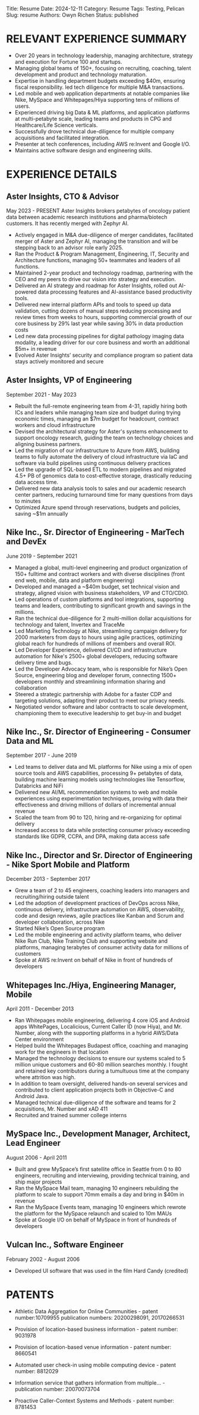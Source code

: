 Title: Resume
Date: 2024-12-11
Category: Resume
Tags: Testing, Pelican
Slug: resume
Authors: Owyn Richen
Status: published

# RELEVANT EXPERIENCE SUMMARY

* Over 20 years in technology leadership, managing architecture, strategy and execution for Fortune 100 and startups.
* Managing global teams of 150+, focusing on recruiting, coaching,  talent development and product and technology maturation.
* Expertise in handling department budgets exceeding $40m, ensuring fiscal responsibility. led tech diligence for multiple M&A transactions.
* Led mobile and web application departments at notable companies like Nike, MySpace and Whitepages/Hiya supporting tens of millions of users.
* Experienced driving big Data & ML  platforms, and application platforms at multi-petabyte scale, leading teams and products in CPG and Healthcare/Life Science verticals.
* Successfully drove technical due-diligence for multiple company acquisitions and facilitated integration.
* Presenter at tech conferences, including AWS re:Invent and Google I/O.
* Maintains active software design and engineering skills.

# EXPERIENCE DETAILS

## Aster Insights, CTO & Advisor
May 2023 - PRESENT
Aster Insights brokers petabytes of oncology patient data between academic research institutions and pharma/biotech customers.  It has recently merged with Zephyr AI.

* Actively engaged in M&A due-diligence of merger candidates, facilitated merger of Aster and Zephyr AI, managing the transition and will be stepping back to an advisor role early 2025.
* Ran the Product & Program Management, Engineering,  IT, Security and Architecture functions, managing 50+ teammates and leaders of all functions.
* Maintained 2-year product and technology roadmap, partnering with the CEO and my peers to drive our vision into strategy and execution.
* Delivered an AI strategy and roadmap for Aster Insights, rolled out AI-powered data processing features and AI-assistance based productivity tools.
* Delivered new internal platform APIs and tools to speed up data validation, cutting dozens of manual steps reducing processing and review times from weeks to hours, supporting commercial growth of our core business by 29% last year while saving 30% in data production costs
* Led new data processing pipelines for digital pathology imaging data modality, a leading driver for our core business and worth an additional $5m+ in revenue
* Evolved Aster Insights’ security and compliance program so patient data stays actively monitored and secure

## Aster Insights, VP of Engineering
September 2021 - May 2023

* Rebuilt the full-remote engineering team from 4-31, rapidly hiring both ICs and leaders while managing team size and budget during trying economic times, managing an $7m budget for headcount, contract workers and cloud infrastructure
* Devised the architectural strategy for Aster's systems enhancement to support oncology research, guiding the team on technology choices and aligning business partners.
* Led the migration of our infrastructure to Azure from AWS, building teams to fully automate the delivery of cloud infrastructure via IaC and software via build pipelines using continuous delivery practices
* Led the upgrade of SQL-based ETL to modern pipelines and migrated 4.5+ PB of genomics data to cost-effective storage, drastically reducing data access time.
* Delivered new data analysis tools to sales and our academic research center partners, reducing turnaround time for many questions from days to minutes
* Optimized Azure spend through reservations, budgets and policies, saving ~$1m annually

## Nike Inc., Sr. Director of Engineering - MarTech and DevEx
June 2019 - September 2021

* Managed a global, multi-level engineering and product organization of 150+ fulltime and contract workers and with diverse disciplines (front end web, mobile, data and platform engineering)
* Developed and managed a ~$40m budget, set technical vision and strategy, aligned vision with business stakeholders, VP and CTO/CDIO.
* Led operations of custom platforms and tool integrations, supporting teams and leaders, contributing to significant growth and savings in the millions.
* Ran the technical due-diligence for 2 multi-million dollar acquisitions for technology and talent, Invertex and TraceMe
* Led Marketing Technology at Nike, streamlining campaign delivery for 2000 marketers from days to hours using agile practices, optimizing global reach for hundreds of millions of members  and overall ROI.
* Led Developer Experience, delivered CI/CD and infrastructure automation for Nike's 2500+ global developers, reducing software delivery time and bugs.
* Led the Developer Advocacy team, who is responsible for Nike’s Open Source, engineering blog and developer forum, connecting 1500+ developers monthly and streamlining information sharing and collaboration
* Steered a strategic partnership with Adobe for a faster CDP and targeting solutions, adapting their product to meet our privacy needs.
* Negotiated vendor software and labor contracts to scale development, championing them to executive leadership to get buy-in and budget

## Nike Inc., Sr. Director of Engineering - Consumer Data and ML
September 2017 - June 2019

* Led teams to deliver data and ML platforms for Nike using a mix of open source tools and AWS capabilities, processing 9+ petabytes of data, building machine learning  models using technologies like Tensorflow, Databricks and NiFi
* Delivered new AI/ML recommendation systems to web and mobile experiences using experimentation techniques, proving with data their effectiveness and driving millions of dollars of incremental annual revenue
* Scaled the team from 90 to 120, hiring and re-organizing for optimal delivery
* Increased access to data while protecting consumer privacy exceeding standards like GDPR, CCPA, and DPA, making data access safe

## Nike Inc., Director and Sr. Director of Engineering -  Nike Sport Mobile and Platform
December 2013 - September 2017

* Grew a team of 2 to 45 engineers, coaching leaders into managers and recruiting/hiring outside talent
* Led the adoption of development practices of DevOps across Nike, continuous delivery, infrastructure automation on AWS, observability, code and design reviews, agile practices like Kanban and Scrum and developer collaboration, across Nike
* Started Nike’s Open Source program
* Led the mobile engineering and activity platform teams, who deliver Nike Run Club, Nike Training Club and supporting website and  platforms, managing terabytes of consumer activity data for millions of customers
* Spoke at AWS re:Invent on behalf of Nike in front of hundreds of developers

## Whitepages Inc./Hiya, Engineering Manager, Mobile
April 2011 - December 2013

* Ran Whitepages mobile engineering, delivering 4 core iOS and Android apps WhitePages, Localicious, Current Caller ID (now Hiya), and Mr. Number, along with the supporting platforms in a hybrid AWS/Data Center environment
* Helped build the Whitepages Budapest office, coaching and managing work for the engineers in that location
* Managed the technology decisions to ensure our systems scaled to 5 million unique customers and 60-80 million searches monthly. I fought and retained key contributors during a tumultuous time at the company where attrition was high.
* In addition to team oversight, delivered hands-on several services and contributed to client application projects both in Objective-C and Android Java.
* Managed technical due-diligence of the software and teams for 2 acquisitions, Mr. Number and xAD 411
* Recruited and trained summer college interns

## MySpace Inc., Development Manager, Architect, Lead Engineer
August 2006 - April 2011

* Built and grew MySpace’s first satellite office in Seattle from 0 to 80 engineers, recruiting and interviewing, providing technical training, and ship major projects
* Ran the MySpace Mail team, managing 10 engineers rebuilding the platform to scale to support 70mm emails a day and bring in $40m in revenue
* Ran the MySpace Events team, managing 10 engineers which rewrote the platform for the MySpace relaunch and scaled to 10m MAUs
* Spoke at Google I/O on behalf of MySpace in front of hundreds of developers

## Vulcan Inc., Software Engineer
February 2002 - August 2006

* Developed UI software that was used in the film Hard Candy (credited)

# PATENTS
* Athletic Data Aggregation for Online Communities - patent number:10709955
publication numbers: 20200298091, 20170266531

* Provision of location-based business information - patent number: 9031978

* Provision of location-based venue information - patent number: 8660541

* Automated user check-in using mobile computing device - patent number: 8812029

* Information service that gathers information from multiple… - publication number: 20070073704

* Proactive Caller-Context Systems and Methods - patent number: 8781453
